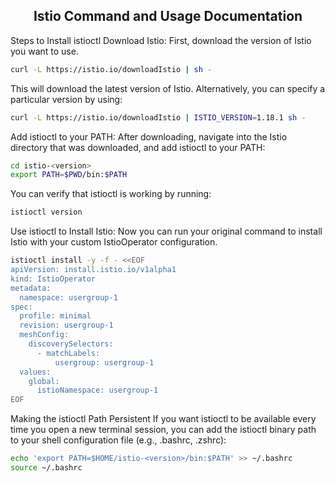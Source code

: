 <h2 align="center">
Istio Command and Usage Documentation
</h2>

Steps to Install istioctl
Download Istio: First, download the version of Istio you want to use.

```bash
curl -L https://istio.io/downloadIstio | sh -
```
This will download the latest version of Istio. Alternatively, you can specify a particular version by using:

```bash
curl -L https://istio.io/downloadIstio | ISTIO_VERSION=1.18.1 sh -
```
Add istioctl to your PATH: After downloading, navigate into the Istio directory that was downloaded, and add istioctl to your PATH:

```bash
cd istio-<version>
export PATH=$PWD/bin:$PATH
```
You can verify that istioctl is working by running:

```bash
istioctl version
```

Use istioctl to Install Istio: Now you can run your original command to install Istio with your custom IstioOperator configuration.

```bash
istioctl install -y -f - <<EOF
apiVersion: install.istio.io/v1alpha1
kind: IstioOperator
metadata:
  namespace: usergroup-1
spec:
  profile: minimal
  revision: usergroup-1
  meshConfig:
    discoverySelectors:
      - matchLabels:
          usergroup: usergroup-1
  values:
    global:
      istioNamespace: usergroup-1
EOF
```
Making the istioctl Path Persistent
If you want istioctl to be available every time you open a new terminal session, you can add the istioctl binary path to your shell configuration file (e.g., .bashrc, .zshrc):
```bash
echo 'export PATH=$HOME/istio-<version>/bin:$PATH' >> ~/.bashrc
source ~/.bashrc
```